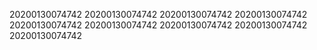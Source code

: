 20200130074742
20200130074742
20200130074742
20200130074742
20200130074742
20200130074742
20200130074742
20200130074742
20200130074742
